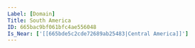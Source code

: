 ```yaml
---
Label: [Domain]
Title: South America
ID: 665bac9bf061bfc4ae556048
Is_Near: ['[[665bde5c2cde72689ab25483|Central America]]']
---
```


